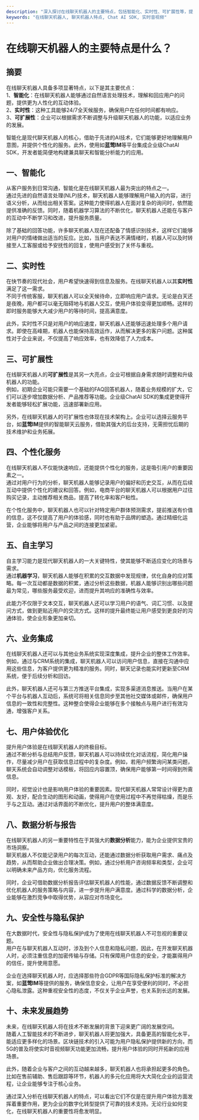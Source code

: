 ```yaml
---
description: "深入探讨在线聊天机器人的主要特点，包括智能化、实时性、可扩展性等，提升企业沟通效率与用户体验。"
keywords: "在线聊天机器人, 聊天机器人特点, Chat AI SDK, 实时音视频"
---
```

# 在线聊天机器人的主要特点是什么？

## 摘要

在线聊天机器人具备多项显著特点，以下是其主要优点：  
1、**智能化**：在线聊天机器人能够通过自然语言处理技术，理解和回应用户的问题，提供更为人性化的互动体验。  
2、**实时性**：这种工具能够24/7全天候服务，确保用户在任何时间都有响应。  
3、**可扩展性**：企业可以根据需求不断调整与升级聊天机器人的功能，以适应业务的发展。  

智能化是现代聊天机器人的核心，借助于先进的AI技术，它们能够更好地理解用户意图，并提供个性化的服务。此外，使用如**蓝莺IM**等平台集成企业级ChatAI SDK，开发者能简便地构建兼具聊天和智能分析能力的应用。

## 一、智能化

从客户服务到日常沟通，智能化是在线聊天机器人最为突出的特点之一。  
通过先进的自然语言处理(NLP)技术，聊天机器人能够理解用户输入的内容，进行语义分析，从而给出相关答案。这种能力使得机器人在面对复杂的询问时，依然能提供准确的反馈。同时，随着机器学习算法的不断优化，聊天机器人还能在与客户的互动中不断学习和改进，提升服务质量。

除了基础的回答功能，许多聊天机器人现在还配备了情感识别技术，这样它们能够对用户的情绪做出适当的反应。比如，当用户表达不满情绪时，机器人可以及时转接至人工客服或给予安抚性的回复，使用户感受到了关怀与重视。

## 二、实时性

在快节奏的现代社会，用户希望快速得到信息及服务。在线聊天机器人以其**实时性**满足了这一需求。  
不同于传统客服，聊天机器人可以全天候待命，立即响应用户请求。无论是白天还是夜晚，用户都可以毫无阻碍地与机器人交互，使用户体验变得更加顺畅。这样的即时服务能够大大减少用户的等待时间，提高满意度。

此外，实时性不只是对用户的响应速度，聊天机器人还能够迅速处理多个用户请求。即使在高峰期，机器人也能保持高效运作，从而解决更多的客户问题。这种属性对于企业来说，不仅提高了响应效率，也有效降低了人力成本。

## 三、可扩展性

在线聊天机器人的**可扩展性**是其另一大亮点，企业可根据自身需求随时调整和升级机器人的功能。  
例如，初期企业可能只需要一个基础的FAQ回答机器人，随着业务规模的扩大，它们可以逐步增加数据分析、产品推荐等功能。企业级ChatAI SDK的集成更使得开发者能够轻松扩展功能，迅速部署新应用。

另外，在线聊天机器人的可扩展性也体现在技术架构上。企业可以选择云服务平台，如**蓝莺IM**提供的智能聊天云服务，借助其强大的后台支持，无需担忧后期的技术维护和业务拓展。

## 四、个性化服务

在线聊天机器人不仅能快速响应，还能提供个性化的服务，这是吸引用户的重要因素之一。  
通过对用户行为的分析，聊天机器人能够记录用户的偏好和历史交互，从而在后续互动中提供个性化的建议和回答。例如，电商平台的聊天机器人可以根据用户过往购买记录，主动推荐相关商品，提高了转化率和客户粘性。

在个性化服务中，聊天机器人也可以针对特定用户群体预测需求，提前推送有价值的信息，这不仅提高了用户的体验感，同时也有助于品牌的塑造。通过精细化运营，企业能够将用户与产品之间的连接更加紧密。

## 五、自主学习

自主学习能力是现代聊天机器人的一大关键特性，使其能够不断适应变化的场景与需求。  
通过**机器学习**，聊天机器人能够在积累的交互数据中发现规律，优化自身的应对策略。每一次互动都是数据的积累，通过分析这些数据，机器人能够识别出哪些问题最为常见，哪些服务最受欢迎，进而提升其响应的准确性与效率。

此能力不仅限于文本交互，聊天机器人还可以学习用户的语气、词汇习惯、以及提问方式，做到更贴近用户的交流方式。这样的提升最终能让用户感受到更良好的沟通体验，使企业形象更加亲切。

## 六、业务集成

在线聊天机器人还可以与其他业务系统实现深度集成，提升企业的整体工作效率。  
例如，通过与CRM系统的集成，聊天机器人可以访问用户信息，直接在沟通中应用这些信息，为客户提供更为精准的服务。同时，聊天记录也能实时更新至CRM系统，便于后续分析和回访。

此外，聊天机器人还可与第三方推送平台集成，实现多渠道消息推送。当用户在某个平台与机器人互动后，系统可将相关信息同步至其他社交媒体或邮件，确保用户信息的一致性和完整性。这种整合使得企业能够在多个接触点与用户进行有效沟通，增强客户关系。

## 七、用户体验优化

提升用户体验是在线聊天机器人的终极目标。  
通过不断分析与总结用户反馈，聊天机器人可以持续优化对话流程，简化用户操作，尽量减少用户在获取信息过程中的复杂度。例如，若用户频繁询问某类问题，聊天系统会自动调整对话模板，将回应内容置顶，确保用户能够第一时间得到所需信息。

同时，视觉设计也是影响用户体验的重要因素。现代聊天机器人常常设计得更为直观、友好，配合生动的图形和动画，使得用户在使用过程中不再觉得枯燥，而是乐于与之互动。通过对话界面的不断优化，提升用户的整体满意度。

## 八、数据分析与报告

在线聊天机器人的另一重要特性在于其强大的**数据分析**能力，能为企业提供宝贵的市场洞察。  
聊天机器人不仅能记录用户的每次互动，还能通过数据分析获取用户需求、痛点及趋势，从而帮助企业做出合理决策。例如，通过分析用户咨询频率和类型，企业可以明确未来产品方向，优化服务流程。

同时，企业可借助数据分析报告评估聊天机器人的性能，通过数据反馈不断调整和优化机器人的服务策略与内容，进一步提升用户满意度。通过科学的数据分析，企业能够在激烈竞争中取得优势，从容应对市场变化。

## 九、安全性与隐私保护

在大数据时代，安全性与隐私保护成为了使用在线聊天机器人不可忽视的重要议题。  
用户在与聊天机器人互动时，涉及到个人信息和隐私问题，因此，在开发聊天机器人时，必须注重信息的加密传输与存储。只有保障用户信息的安全，才能赢得用户的信任，提升使用意愿。

企业在选择聊天机器人时，应选择那些符合GDPR等国际隐私保护标准的解决方案，如**蓝莺IM**等提供的服务，确保信息安全，让用户在享受便利的同时，不必担心隐私泄露。这种重视安全性的态度，不仅关乎企业声誉，也关系到长远的发展。

## 十、未来发展趋势

未来，在线聊天机器人将在技术不断发展的背景下迎来更广阔的发展空间。  
随着人工智能技术的不断进步，聊天机器人将更加强大，具备更高的智能化水平，能适应更多样化的场景。区块链技术的引入可能为用户隐私保护提供新的方向，而5G的普及将使实时音视频聊天功能更加流畅，提升用户体验的同时开拓新的应用场景。

此外，随着企业与客户之间的互动越来越多，聊天机器人也将承担起更多的角色。比如在售前辅助、售后跟踪等环节，机器人的多元化应用将大大简化企业的运营流程，让企业能够专注于核心业务。

通过深入分析在线聊天机器人的特点，可以看出它们不仅是在提升用户体验方面发挥着重要作用，更为企业的数字化转型提供了可靠的技术支持。无论行业如何变化，在线聊天机器人的重要性将愈发明显。
